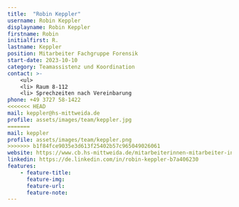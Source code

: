 ```yaml
---
title:  "Robin Keppler"
username: Robin Keppler
displayname: Robin Keppler
firstname: Robin
initialfirst: R.
lastname: Keppler
position: Mitarbeiter Fachgruppe Forensik
start-date: 2023-10-10
category: Teamassistenz und Koordination
contact: >-
    <ul>
    <li> Raum 8-112
    <li> Sprechzeiten nach Vereinbarung
phone: +49 3727 58-1422
<<<<<<< HEAD
mail: keppler@hs-mittweida.de   
profile: assets/images/team/keppler.jpg
=======
mail: keppler
profile: assets/images/team/keppler.png
>>>>>>> b1f84fce9035e3d613f25402b57c965049026061
website: https://www.cb.hs-mittweida.de/mitarbeiterinnen-mitarbeiter-in-ihren-fachgruppen/keppler-robin/
linkedin: https://de.linkedin.com/in/robin-keppler-b7a406230
features:
    - feature-title: 
      feature-img: 
      feature-url: 
      feature-note: 
---
```


